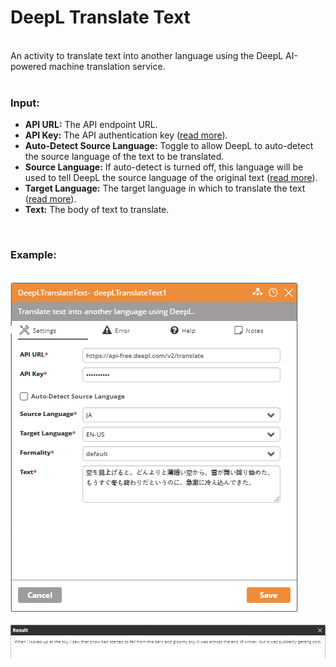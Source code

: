 <h1>DeepL Translate Text</h1>
<br>
An activity to translate text into another language using the DeepL AI-powered machine translation service.
<br><br>
<h3>Input:</h3>
<ul>
  <li><b>API URL:</b> The API endpoint URL.</li>
  <li><b>API Key:</b> The API authentication key (<a href="https://www.deepl.com/docs-api/accessing-the-api/authentication/">read more</a>).</li>
  <li><b>Auto-Detect Source Language:</b> Toggle to allow DeepL to auto-detect the source language of the text to be translated.</li>
  <li><b>Source Language:</b> If auto-detect is turned off, this language will be used to tell DeepL the source language of the original text (<a href="https://www.deepl.com/docs-api/translating-text/">read more</a>).</li>
  <li><b>Target Language:</b> The target language in which to translate the text (<a href="https://www.deepl.com/docs-api/translating-text/">read more</a>).</li>
  <li><b>Text:</b> The body of text to translate.</li>
</ul>
<br>
<h3>Example:</h3>
<br>
<img src="https://github.com/Ayehu/custom-activities/blob/master/DeepL/screenshot1.png?raw=true">
<br><br>
<img src="https://github.com/Ayehu/custom-activities/blob/master/DeepL/screenshot2.png?raw=true">
